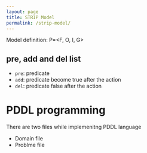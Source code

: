 ```yaml
---
layout: page
title: STRIP Model
permalink: /strip-model/
---
```


Model definition: P=<F, O, I, G>


## pre, add and del list 
- `pre`: predicate
- `add`: predicate become true after the action
- `del`: predicate false after the action

# PDDL programming

There are two files while implemenitng PDDL language
- Domain file
- Problme file
